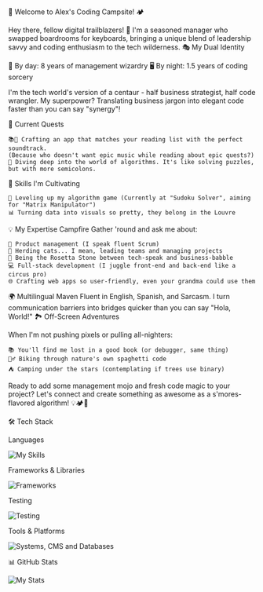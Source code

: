 
🚀 Welcome to Alex's Coding Campsite! 🏕️

Hey there, fellow digital trailblazers! 👋 I'm a seasoned manager who swapped boardrooms for keyboards, bringing a unique blend of leadership savvy and coding enthusiasm to the tech wilderness.
🎭 My Dual Identity

👔 By day: 8 years of management wizardry
🖥️ By night: 1.5 years of coding sorcery

I'm the tech world's version of a centaur - half business strategist, half code wrangler. My superpower? Translating business jargon into elegant code faster than you can say "synergy"!

🌟 Current Quests

    📚🎵 Crafting an app that matches your reading list with the perfect soundtrack. 
    (Because who doesn't want epic music while reading about epic quests?)
    🧠 Diving deep into the world of algorithms. It's like solving puzzles, but with more semicolons.

🌱 Skills I'm Cultivating

    🧮 Leveling up my algorithm game (Currently at "Sudoku Solver", aiming for "Matrix Manipulator")
    📊 Turning data into visuals so pretty, they belong in the Louvre

💡 My Expertise Campfire
    Gather 'round and ask me about:

    🚀 Product management (I speak fluent Scrum)
    👥 Herding cats... I mean, leading teams and managing projects
    🔗 Being the Rosetta Stone between tech-speak and business-babble
    💻 Full-stack development (I juggle front-end and back-end like a circus pro)
    🌐 Crafting web apps so user-friendly, even your grandma could use them

🌍 Multilingual Maven
        Fluent in English, Spanish, and Sarcasm. I turn communication barriers into bridges quicker than you can say "Hola, World!"
        🏞️ Off-Screen Adventures

When I'm not pushing pixels or pulling all-nighters:

    📚 You'll find me lost in a good book (or debugger, same thing)
    🚴‍♂️ Biking through nature's own spaghetti code
    ⛺ Camping under the stars (contemplating if trees use binary)

Ready to add some management mojo and fresh code magic to your project? Let's connect and create something as awesome as a s'mores-flavored algorithm! 💡🏕️🚀


🛠️ Tech Stack

Languages

![My Skills](https://skillicons.dev/icons?i=js,html,css,py,ruby,ts)

Frameworks & Libraries

![Frameworks](https://skillicons.dev/icons?i=bootstrap,express,jquery,nestjs,nodejs,rails,react,sass,vite)

Testing

![Testing](https://skillicons.dev/icons?i=cypress,jest)

Tools & Platforms

![Systems, CMS and Databases](https://skillicons.dev/icons?i=git,github,postgres,prisma,redis,selenium)

📊 GitHub Stats

![My Stats](https://github-readme-stats.vercel.app/api?username=aleaguilar01&show_icons=true&theme=radical)





